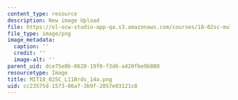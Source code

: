 ```yaml
---
content_type: resource
description: New image Upload
file: https://ol-ocw-studio-app-qa.s3.amazonaws.com/courses/18-02sc-multivariable-calculus-fall-2010/cc23575d157306a73b9f2057e03121c8_MIT18_02SC_L11Brds_14a.png
file_type: image/png
image_metadata:
  caption: ''
  credit: ''
  image-alt: ''
parent_uid: dce75e0b-0628-19f0-f3d6-a420fbe9b880
resourcetype: Image
title: MIT18_02SC_L11Brds_14a.png
uid: cc23575d-1573-06a7-3b9f-2057e03121c8
---
```

